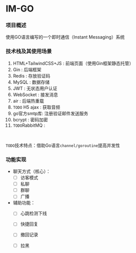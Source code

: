 # IM-GO
### 项目概述
使用GO语言编写的一个即时通信（Instant Messaging）系统 <br/>

### 技术栈及其使用场景
1. HTML+TailwindCSS+JS : 前端页面（使用Gin框架静态托管）
2. Gin : 后端框架
3. Redis : 存放验证码
4. MySQL : 数据存储
5. JWT : 无状态用户认证
6. WebSocket : 接发消息
7. air : 后端热重载
8. `TODO` H5 ajax  : 获取音频
9. go官方smtp库: 注册验证邮件发送服务
10. bcrypt : 密码加密
11. `TODO`RabbitMQ : 
<br/>

`TODO`技术特点：借助Go语言`channel/goroutine`提高并发性

### 功能实现

- 聊天方式（核心）：
  - [ ] 访客模式
  - [ ] 私聊
  - [ ] 群聊
  - [ ] 广播
- 辅助功能：
  - [ ] 心跳检测下线
  - [ ] 快捷回复
  - [ ] 撤回记录
  - [ ] 拉黑



